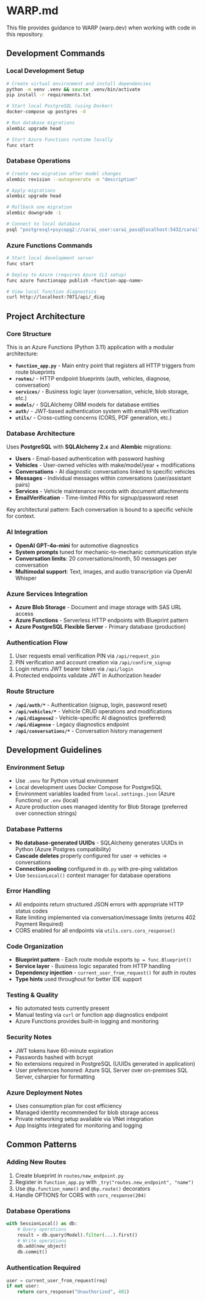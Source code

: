 # WARP.md

This file provides guidance to WARP (warp.dev) when working with code in this repository.

## Development Commands

### Local Development Setup
```bash
# Create virtual environment and install dependencies
python -m venv .venv && source .venv/bin/activate
pip install -r requirements.txt

# Start local PostgreSQL (using Docker)
docker-compose up postgres -d

# Run database migrations
alembic upgrade head

# Start Azure Functions runtime locally
func start
```

### Database Operations
```bash
# Create new migration after model changes
alembic revision --autogenerate -m "description"

# Apply migrations
alembic upgrade head

# Rollback one migration
alembic downgrade -1

# Connect to local database
psql "postgresql+psycopg2://carai_user:carai_pass@localhost:5432/carai"
```

### Azure Functions Commands
```bash
# Start local development server
func start

# Deploy to Azure (requires Azure CLI setup)
func azure functionapp publish <function-app-name>

# View local function diagnostics
curl http://localhost:7071/api/_diag
```

## Project Architecture

### Core Structure
This is an Azure Functions (Python 3.11) application with a modular architecture:

- **`function_app.py`** - Main entry point that registers all HTTP triggers from route blueprints
- **`routes/`** - HTTP endpoint blueprints (auth, vehicles, diagnose, conversation)
- **`services/`** - Business logic layer (conversation, vehicle, blob storage, etc.)
- **`models/`** - SQLAlchemy ORM models for database entities
- **`auth/`** - JWT-based authentication system with email/PIN verification
- **`utils/`** - Cross-cutting concerns (CORS, PDF generation, etc.)

### Database Architecture
Uses **PostgreSQL** with **SQLAlchemy 2.x** and **Alembic** migrations:

- **Users** - Email-based authentication with password hashing
- **Vehicles** - User-owned vehicles with make/model/year + modifications
- **Conversations** - AI diagnostic conversations linked to specific vehicles
- **Messages** - Individual messages within conversations (user/assistant pairs)
- **Services** - Vehicle maintenance records with document attachments
- **EmailVerification** - Time-limited PINs for signup/password reset

Key architectural pattern: Each conversation is bound to a specific vehicle for context.

### AI Integration
- **OpenAI GPT-4o-mini** for automotive diagnostics
- **System prompts** tuned for mechanic-to-mechanic communication style
- **Conversation limits**: 20 conversations/month, 50 messages per conversation
- **Multimodal support**: Text, images, and audio transcription via OpenAI Whisper

### Azure Services Integration
- **Azure Blob Storage** - Document and image storage with SAS URL access
- **Azure Functions** - Serverless HTTP endpoints with Blueprint pattern
- **Azure PostgreSQL Flexible Server** - Primary database (production)

### Authentication Flow
1. User requests email verification PIN via `/api/request_pin`
2. PIN verification and account creation via `/api/confirm_signup`
3. Login returns JWT bearer token via `/api/login`
4. Protected endpoints validate JWT in Authorization header

### Route Structure
- **`/api/auth/*`** - Authentication (signup, login, password reset)
- **`/api/vehicles/*`** - Vehicle CRUD operations and modifications
- **`/api/diagnose2`** - Vehicle-specific AI diagnostics (preferred)
- **`/api/diagnose`** - Legacy diagnostics endpoint
- **`/api/conversations/*`** - Conversation history management

## Development Guidelines

### Environment Setup
- Use `.venv` for Python virtual environment
- Local development uses Docker Compose for PostgreSQL
- Environment variables loaded from `local.settings.json` (Azure Functions) or `.env` (local)
- Azure production uses managed identity for Blob Storage (preferred over connection strings)

### Database Patterns
- **No database-generated UUIDs** - SQLAlchemy generates UUIDs in Python (Azure Postgres compatibility)
- **Cascade deletes** properly configured for user → vehicles → conversations
- **Connection pooling** configured in `db.py` with pre-ping validation
- Use `SessionLocal()` context manager for database operations

### Error Handling
- All endpoints return structured JSON errors with appropriate HTTP status codes
- Rate limiting implemented via conversation/message limits (returns 402 Payment Required)
- CORS enabled for all endpoints via `utils.cors.cors_response()`

### Code Organization
- **Blueprint pattern** - Each route module exports `bp = func.Blueprint()` 
- **Service layer** - Business logic separated from HTTP handling
- **Dependency injection** - `current_user_from_request()` for auth in routes
- **Type hints** used throughout for better IDE support

### Testing & Quality
- No automated tests currently present
- Manual testing via `curl` or function app diagnostics endpoint
- Azure Functions provides built-in logging and monitoring

### Security Notes
- JWT tokens have 60-minute expiration
- Passwords hashed with bcrypt
- No extensions required in PostgreSQL (UUIDs generated in application)
- User preferences honored: Azure SQL Server over on-premises SQL Server, csharpier for formatting

### Azure Deployment Notes
- Uses consumption plan for cost efficiency
- Managed identity recommended for blob storage access
- Private networking setup available via VNet integration
- App Insights integrated for monitoring and logging

## Common Patterns

### Adding New Routes
1. Create blueprint in `routes/new_endpoint.py`
2. Register in `function_app.py` with `_try("routes.new_endpoint", "name")`
3. Use `@bp.function_name()` and `@bp.route()` decorators
4. Handle OPTIONS for CORS with `cors_response(204)`

### Database Operations
```python
with SessionLocal() as db:
    # Query operations
    result = db.query(Model).filter(...).first()
    # Write operations
    db.add(new_object)
    db.commit()
```

### Authentication Required
```python
user = current_user_from_request(req)
if not user:
    return cors_response("Unauthorized", 401)
```